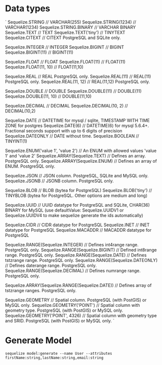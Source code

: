 # Data types
`
Sequelize.STRING // VARCHAR(255) 
Sequelize.STRING(1234) // VARCHAR(1234) 
Sequelize.STRING.BINARY // VARCHAR BINARY 
Sequelize.TEXT // TEXT 
Sequelize.TEXT('tiny') // TINYTEXT 
Sequelize.CITEXT // CITEXT PostgreSQL and SQLite only. 


Sequelize.INTEGER // INTEGER 
Sequelize.BIGINT // BIGINT 
Sequelize.BIGINT(11) // BIGINT(11) 


Sequelize.FLOAT // FLOAT 
Sequelize.FLOAT(11) // FLOAT(11) 
Sequelize.FLOAT(11, 10) // FLOAT(11,10) 


Sequelize.REAL // REAL PostgreSQL only. 
Sequelize.REAL(11) // REAL(11) PostgreSQL only. 
Sequelize.REAL(11, 12) // REAL(11,12) PostgreSQL only. 


Sequelize.DOUBLE // DOUBLE 
Sequelize.DOUBLE(11) // DOUBLE(11) 
Sequelize.DOUBLE(11, 10) // DOUBLE(11,10) 


Sequelize.DECIMAL // DECIMAL 
Sequelize.DECIMAL(10, 2) // DECIMAL(10,2) 


Sequelize.DATE // DATETIME for mysql / sqlite, TIMESTAMP WITH TIME ZONE for postgres 
Sequelize.DATE(6) // DATETIME(6) for mysql 5.6.4+. Fractional seconds support with up to 6 digits of precision 
Sequelize.DATEONLY // DATE without time. 
Sequelize.BOOLEAN // TINYINT(1) 


Sequelize.ENUM('value 1', 'value 2') // An ENUM with allowed values 'value 1' and 'value 2' 
Sequelize.ARRAY(Sequelize.TEXT) // Defines an array. PostgreSQL only. 
Sequelize.ARRAY(Sequelize.ENUM) // Defines an array of ENUM. 
PostgreSQL only. 


Sequelize.JSON // JSON column. PostgreSQL, SQLite and MySQL only. Sequelize.JSONB // JSONB column. PostgreSQL only. 


Sequelize.BLOB // BLOB (bytea for PostgreSQL) 
Sequelize.BLOB('tiny') // TINYBLOB (bytea for PostgreSQL. Other options are medium and long) 


Sequelize.UUID // UUID datatype for PostgreSQL and SQLite, CHAR(36) BINARY for MySQL (use defaultValue: Sequelize.UUIDV1 or 
Sequelize.UUIDV4 to make sequelize generate the ids automatically) 


Sequelize.CIDR // CIDR datatype for PostgreSQL 
Sequelize.INET // INET datatype for 
PostgreSQL Sequelize.MACADDR // MACADDR datatype for PostgreSQL 


Sequelize.RANGE(Sequelize.INTEGER) // Defines int4range range. PostgreSQL only. Sequelize.RANGE(Sequelize.BIGINT) // Defined int8range range. PostgreSQL only. 
Sequelize.RANGE(Sequelize.DATE) // Defines tstzrange range. PostgreSQL only. 
Sequelize.RANGE(Sequelize.DATEONLY) // Defines daterange range. PostgreSQL only. 
Sequelize.RANGE(Sequelize.DECIMAL) // Defines numrange range. 
PostgreSQL only. 


Sequelize.ARRAY(Sequelize.RANGE(Sequelize.DATE)) // Defines array of tstzrange ranges. PostgreSQL only. 


Sequelize.GEOMETRY // Spatial column. PostgreSQL (with PostGIS) or MySQL only. 
Sequelize.GEOMETRY('POINT') // Spatial column with geometry type. PostgreSQL (with PostGIS) or MySQL only. 
Sequelize.GEOMETRY('POINT', 4326) // Spatial column with geometry type and SRID. PostgreSQL (with PostGIS) or MySQL only.
`

# Generate Model
` sequelize model:generate --name User --attributes firstName:string,lastName:string,email:string `